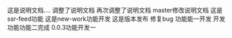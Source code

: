 这是说明文档....
调整了说明文档
再次调整了说明文档
master修改说明文档
这是ssr-feed功能
这是new-work功能开发
这是版本发布
修复bug
功能能一开发
开发功能功能二完成
0.0.3功能开发一